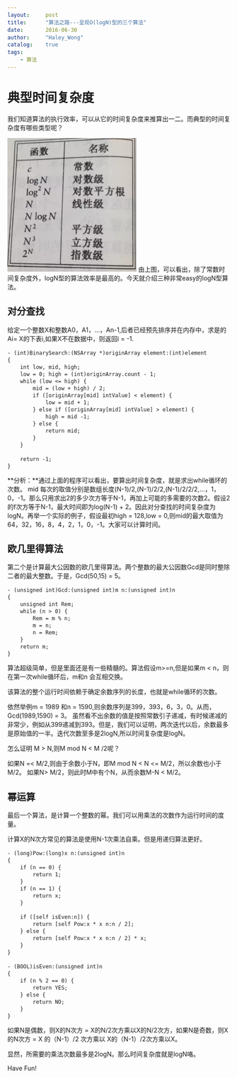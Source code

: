 ```yaml
---
layout:     post
title:      "算法之路---呈现O(logN)型的三个算法"
date:       2016-06-30
author:     "Haley_Wong"
catalog:    true
tags:
    - 算法
---
```


# 典型时间复杂度
我们知道算法的执行效率，可以从它的时间复杂度来推算出一二。而典型的时间复杂度有哪些类型呢？

![典型的时间复杂度.png](/img/blogs/ios_ologN/img_01.webp)
由上图，可以看出，除了常数时间复杂度外，logN型的算法效率是最高的。今天就介绍三种非常easy的logN型算法。

## 对分查找
给定一个整数X和整数A0，A1，...，An-1,后者已经预先排序并在内存中，求是的Ai= X的下表i,如果X不在数据中，则返回i = -1.

```
- (int)BinarySearch:(NSArray *)originArray element:(int)element
{
    int low, mid, high;
    low = 0; high = (int)originArray.count - 1;
    while (low <= high) {
        mid = (low + high) / 2;
        if ([originArray[mid] intValue] < element) {
            low = mid + 1;
        } else if ([originArray[mid] intValue] > element) {
            high = mid -1;
        } else {
            return mid;
        }
    }
    
    return -1;
}
```
**分析：**通过上面的程序可以看出，要算出时间复杂度，就是求出while循环的次数。
mid 每次的取值分别是数组长度(N-1)/2,(N-1)/2/2,(N-1)/2/2/2,...，1，0，-1。那么只用求出2的多少次方等于N-1，再加上可能的多需要的次数2。假设2的f次方等于N-1，最大时间即为log(N-1) + 2。因此对分查找的时间复杂度为logN。再举一个实际的例子，假设最初high = 128,low = 0,则mid的最大取值为64，32，16，8，4，2，1，0，-1。大家可以计算时间。

## 欧几里得算法
第二个是计算最大公因数的欧几里得算法。两个整数的最大公因数Gcd是同时整除二者的最大整数。于是，Gcd(50,15) = 5。
```
- (unsigned int)Gcd:(unsigned int)m n:(unsigned int)n
{
    unsigned int Rem;
    while (n > 0) {
        Rem = m % n;
        m = n;
        n = Rem;
    }
    return m;
}
```
算法超级简单，但是里面还是有一些精髓的。算法假设m>=n,但是如果m < n，则在第一次while循环后，m和n 会互相交换。

该算法的整个运行时间依赖于确定余数序列的长度，也就是while循环的次数。

依然举例m = 1989 和n = 1590,则余数序列是399，393，6，3，0。从而，Gcd(1989,1590) = 3。
虽然看不出余数的值是按照常数引子递减，有时候递减的非常少，例如从399递减到393。但是，我们可以证明，两次迭代以后，余数最多是原始值的一半。迭代次数至多是2logN,所以时间复杂度是logN。

怎么证明 M > N,则M mod N < M /2呢？

如果N =< M/2,则由于余数小于N，即M mod N < N <= M/2，所以余数也小于M/2。
如果N> M/2，则此时M中有个N，从而余数M-N < M/2。

## 幂运算

最后一个算法，是计算一个整数的幂。我们可以用乘法的次数作为运行时间的度量。

计算X的N次方常见的算法是使用N-1次乘法自乘。但是用递归算法更好。

```
- (long)Pow:(long)x n:(unsigned int)n
{
    if (n == 0) {
        return 1;
    }
    if (n == 1) {
        return x;
    }
    
    if ([self isEven:n]) {
        return [self Pow:x * x n:n / 2];
    } else {
        return [self Pow:x * x n:n / 2] * x;
    }
}

- (BOOL)isEven:(unsigned int)n
{
    if (n % 2 == 0) {
        return YES;
    } else {
        return NO;
    }
}
```

如果N是偶数，则X的N次方 = X的N/2次方乘以X的N/2次方，如果N是奇数，则X的N次方 = X 的（N-1）/2 次方乘以 X的（N-1）/2次方乘以X。

显然，所需要的乘法次数最多是2logN。那么时间复杂度就是logN咯。

Have Fun!


